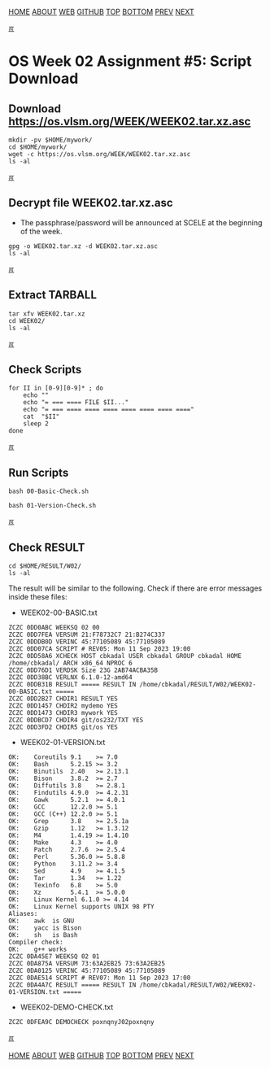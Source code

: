---
---
[HOME](index.md)
[ABOUT](README.md)
[WEB](https://osp4diss.vlsm.org/)
[GITHUB](https://github.com/os2xx/osp4diss/)
[TOP](#)
[BOTTOM](#endofpage)
[PREV](W02-08.md)
[NEXT](W02-09.md)

[&#x213C;](#endofpage)<br id="idx00">
# OS Week 02 Assignment #5: Script Download

## Download <https://os.vlsm.org/WEEK/WEEK02.tar.xz.asc>
```
mkdir -pv $HOME/mywork/
cd $HOME/mywork/
wget -c https://os.vlsm.org/WEEK/WEEK02.tar.xz.asc
ls -al

```

[&#x213C;](#)<br id="idx01">
## Decrypt file WEEK02.tar.xz.asc

* The passphrase/password will be announced at SCELE at the beginning of the week.

```
gpg -o WEEK02.tar.xz -d WEEK02.tar.xz.asc
ls -al

```

[&#x213C;](#)<br id="idx02">
## Extract TARBALL
```
tar xfv WEEK02.tar.xz
cd WEEK02/
ls -al

```

[&#x213C;](#)<br id="idx03">
## Check Scripts
```
for II in [0-9][0-9]* ; do
    echo ""
    echo "= === ==== FILE $II..."
    echo "= === ==== ==== ==== ==== ==== ==== ===="
    cat  "$II"
    sleep 2
done

```

[&#x213C;](#)<br id="idx04">
## Run Scripts
```
bash 00-Basic-Check.sh

bash 01-Version-Check.sh

```

[&#x213C;](#)<br id="idx05">
## Check RESULT
```
cd $HOME/RESULT/W02/
ls -al

```

The result will be similar to the following. Check if there are error messages inside these files:

* WEEK02-00-BASIC.txt

```
ZCZC 0DD0ABC WEEKSQ 02 00
ZCZC 0DD7FEA VERSUM 21:F78732C7 21:B274C337
ZCZC 0DDDB0D VERINC 45:77105089 45:77105089
ZCZC 0DD07CA SCRIPT # REV05: Mon 11 Sep 2023 19:00
ZCZC 0DD58A6 XCHECK HOST cbkadal USER cbkadal GROUP cbkadal HOME /home/cbkadal/ ARCH x86_64 NPROC 6
ZCZC 0DD76D1 VERDSK Size 23G 2AB74ACBA35B
ZCZC 0DD38BC VERLNX 6.1.0-12-amd64
ZCZC 0DDB31B RESULT ===== RESULT IN /home/cbkadal/RESULT/W02/WEEK02-00-BASIC.txt =====
ZCZC 0DD2B27 CHDIR1 RESULT YES
ZCZC 0DD1457 CHDIR2 mydemo YES
ZCZC 0DD1473 CHDIR3 mywork YES
ZCZC 0DDBCD7 CHDIR4 git/os232/TXT YES
ZCZC 0DD3FD2 CHDIR5 git/os YES

```

* WEEK02-01-VERSION.txt

```
OK:    Coreutils 9.1    >= 7.0
OK:    Bash      5.2.15 >= 3.2
OK:    Binutils  2.40   >= 2.13.1
OK:    Bison     3.8.2  >= 2.7
OK:    Diffutils 3.8    >= 2.8.1
OK:    Findutils 4.9.0  >= 4.2.31
OK:    Gawk      5.2.1  >= 4.0.1
OK:    GCC       12.2.0 >= 5.1
OK:    GCC (C++) 12.2.0 >= 5.1
OK:    Grep      3.8    >= 2.5.1a
OK:    Gzip      1.12   >= 1.3.12
OK:    M4        1.4.19 >= 1.4.10
OK:    Make      4.3    >= 4.0
OK:    Patch     2.7.6  >= 2.5.4
OK:    Perl      5.36.0 >= 5.8.8
OK:    Python    3.11.2 >= 3.4
OK:    Sed       4.9    >= 4.1.5
OK:    Tar       1.34   >= 1.22
OK:    Texinfo   6.8    >= 5.0
OK:    Xz        5.4.1  >= 5.0.0
OK:    Linux Kernel 6.1.0 >= 4.14
OK:    Linux Kernel supports UNIX 98 PTY
Aliases:
OK:    awk  is GNU
OK:    yacc is Bison
OK:    sh   is Bash
Compiler check:
OK:    g++ works
ZCZC 0DA45E7 WEEKSQ 02 01
ZCZC 0DA875A VERSUM 73:63A2EB25 73:63A2EB25
ZCZC 0DA0125 VERINC 45:77105089 45:77105089
ZCZC 0DAE514 SCRIPT # REV07: Mon 11 Sep 2023 17:00
ZCZC 0DA4A7C RESULT ===== RESULT IN /home/cbkadal/RESULT/W02/WEEK02-01-VERSION.txt =====

```

* WEEK02-DEMO-CHECK.txt

```
ZCZC 0DFEA9C DEMOCHECK poxnqnyJ02poxnqny

```

[&#x213C;](#)<br id="endofpage"><br>
[HOME](index.md)
[ABOUT](README.md)
[WEB](https://osp4diss.vlsm.org/)
[GITHUB](https://github.com/os2xx/osp4diss)
[TOP](#)
[BOTTOM](#endofpage)
[PREV](W02-08.md)
[NEXT](W02-09.md)
<br>


